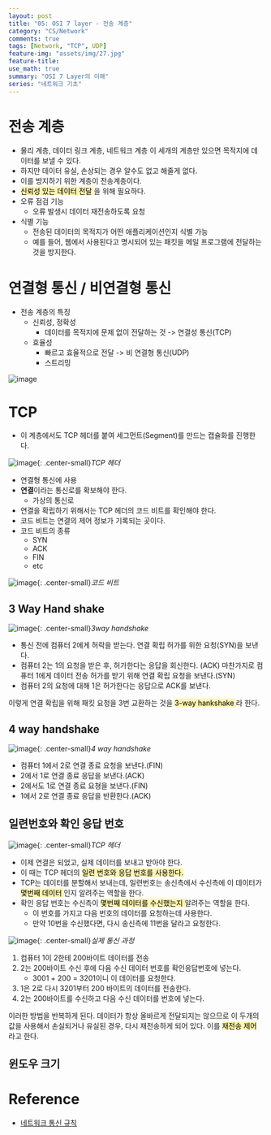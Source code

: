 ```yaml
---
layout: post
title: "05: OSI 7 layer - 전송 계층"
category: "CS/Network"
comments: true
tags: [Network, "TCP", UDP]
feature-img: "assets/img/27.jpg"
feature-title:
use_math: true
summary: "OSI 7 Layer의 이해"
series: "네트워크 기초"
---
```



# 전송 계층

* 물리 계층, 데이터 링크 계층, 네트워크 계층 이 세개의 계층만 있으면 목적지에 데이터를 보낼 수 있다.
* 하지만 데이터 유실, 손상되는 경우 알수도 없고 해줄게 없다.
* 이를 방지하기 위한 계층이 전송계층이다.
* <mark style='background-color: #fff5b1'> 신뢰성 있는 데이터 전달 </mark>을 위해 필요하다.
* 오류 점검 기능
  * 오류 발생시 데이터 재전송하도록 요청
* 식별 기능
  * 전송된 데이터의 목적지가 어떤 애플리케이션인지 식별 가능
  * 예를 들어, 웹에서 사용된다고 명시되어 있는 패킷을 메일 프로그램에 전달하는 것을 방지한다.


# 연결형 통신 / 비연결형 통신

* 전송 계층의 특징
  * 신뢰성, 정확성
    * 데이터를 목적지에 문제 없이 전달하는 것 -> 연결성 통신(TCP)
  * 효율성
    * 빠르고 효율적으로 전달 -> 비 연결형 통신(UDP)
    * 스트리밍

![image](https://user-images.githubusercontent.com/37871541/126898328-e39275fe-103c-4638-82b0-d76bd4c4e031.png)


# TCP

* 이 계층에서도 TCP 헤더를 붙여 세그먼트(Segment)를 만드는 캡슐화를 진행한다.

![image](https://user-images.githubusercontent.com/37871541/126898376-a9766b3e-d350-4cb1-8d2c-4171789a607e.png){: .center-small}_TCP 헤더_

* 연결형 통신에 사용
* **연결**이라는 통신로를 확보해야 한다.
  * 가상의 통신로
* 연결을 확립하기 위해서는 TCP 헤더의 코드 비트를 확인해야 한다.
* 코드 비트는 연결의 제어 정보가 기록되는 곳이다.
* 코드 비트의 종류
  * SYN
  * ACK
  * FIN
  * etc

![image](https://user-images.githubusercontent.com/37871541/126898421-0c4c7a0c-83a0-47fe-b5dd-3b77f0c1dda0.png){: .center-small}_코드 비트_


## 3 Way Hand shake

![image](https://user-images.githubusercontent.com/37871541/126898446-9bd88662-88e1-4e89-ae8a-62406c4e78b1.png){: .center-small}_3way handshake_

* 통신 전에 컴퓨터 2에게 허락을 받는다. 연결 확립 허가를 위한 요청(SYN)을 보낸다.
* 컴퓨터 2는 1의 요청을 받은 후, 허가한다는 응답을 회신한다. (ACK) 마찬가지로 컴퓨터 1에게 데이터 전송 허가를 받기 위해 연결 확립 요청을 보낸다.(SYN)
* 컴퓨터 2의 요청에 대해 1은 허가한다는 응답으로 ACK를 보낸다.
  
이렇게 연결 확립을 위해 패킷 요청을 3번 교환하는 것을 <mark style='background-color: #fff5b1'> 3-way hankshake </mark> 라 한다.


## 4 way handshake

![image](https://user-images.githubusercontent.com/37871541/126898546-4e8b82f4-10c3-4396-b5bb-333e39d7d497.png){: .center-small}_4 way handshake_

* 컴퓨터 1에서 2로 연결 종료 요청을 보낸다.(FIN)
* 2에서 1로 연결 종료 응답을 보낸다.(ACK)
* 2에서도 1로 연결 종료 요쳥을 보낸다.(FIN)
* 1에서 2로 연결 종료 응답을 반환한다.(ACK)


## 일련번호와 확인 응답 번호

![image](https://user-images.githubusercontent.com/37871541/126898643-b1404c7b-2f1c-48d0-b979-31385102769a.png){: .center-small}_TCP 헤더_

* 이제 연결은 되었고, 실제 데이터를 보내고 받아야 한다.
* 이 때는 TCP 헤더의 <mark style='background-color: #fff5b1'> 일련 번호와 응답 번호를 사용한다. </mark>
* TCP는 데이터를 분할해서 보내는데, 일련번호는 송신측에서 수신측에 이 데이터가 <mark style='background-color: #fff5b1'> 몇번째 데이터 </mark>인지 알려주는 역할을 한다.
* 확인 응답 번호는 수신측이 <mark style='background-color: #fff5b1'> 몇번째 데이터를 수신했는지 </mark> 알려주는 역할을 한다.
  * 이 번호를 가지고 다음 번호의 데이터를 요청하는데 사용한다.
  * 만약 10번을 수신했다면, 다시 송신측에 11번을 달라고 요청한다.

![image](https://user-images.githubusercontent.com/37871541/126898727-636bc7aa-938e-492f-a853-b7b3fd0cb8cf.png){: .center-small}_실제 통신 과정_

1. 컴퓨터 1이 2한테 200바이트 데이터를 전송
2. 2는 200바이트 수신 후에 다음 수신 데이터 번호를 확인응답번호에 넣는다.
   * 3001 + 200 = 3201이니 이 데이터를 요청한다.
3. 1은 2로 다시 3201부터 200 바이트의 데이터를 전송한다.
4. 2는 200바이트를 수신하고 다음 수신 데이터를 번호에 넣는다.


이러한 방법을 반복하게 된다. 데이터가 항상 올바르게 전달되지는 않으므로 이 두개의 값을 사용해서 손실되거나 유실된 경우, 다시 재전송하게 되어 있다. 이를 <mark style='background-color: #fff5b1'> 재전송 제어 </mark> 라고 한다.


## 윈도우 크기




# Reference


* [네트워크 통신 규칙](https://almotjalal.tistory.com/70?category=961085)